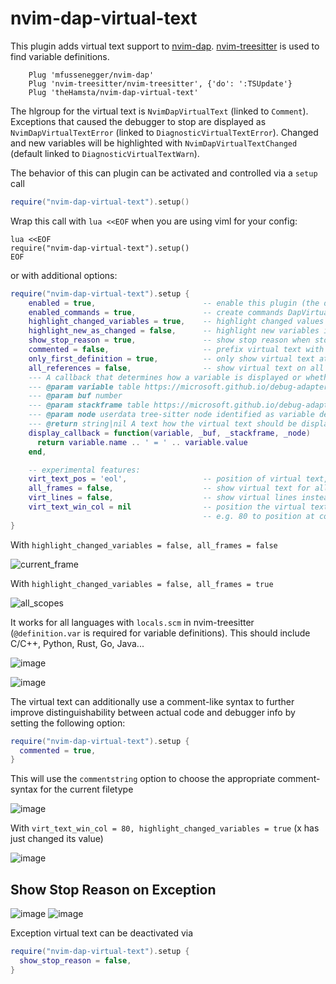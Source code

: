 # nvim-dap-virtual-text

This plugin adds virtual text support to [nvim-dap](https://github.com/mfussenegger/nvim-dap).
[nvim-treesitter](https://github.com/nvim-treesitter/nvim-treesitter) is used to find variable definitions.

```vim
    Plug 'mfussenegger/nvim-dap'
    Plug 'nvim-treesitter/nvim-treesitter', {'do': ':TSUpdate'}
    Plug 'theHamsta/nvim-dap-virtual-text'
```

The hlgroup for the virtual text is `NvimDapVirtualText` (linked to `Comment`).
Exceptions that caused the debugger to stop are displayed as `NvimDapVirtualTextError`
(linked to `DiagnosticVirtualTextError`). Changed and new variables will be highlighted with
`NvimDapVirtualTextChanged` (default linked to `DiagnosticVirtualTextWarn`).

The behavior of this can plugin can be activated and controlled via a `setup` call

```lua
require("nvim-dap-virtual-text").setup()
```

Wrap this call with `lua <<EOF` when you are using viml for your config:

```vim
lua <<EOF
require("nvim-dap-virtual-text").setup()
EOF
```

or with additional options:
```lua
require("nvim-dap-virtual-text").setup {
    enabled = true,                        -- enable this plugin (the default)
    enabled_commands = true,               -- create commands DapVirtualTextEnable, DapVirtualTextDisable, DapVirtualTextToggle, (DapVirtualTextForceRefresh for refreshing when debug adapter did not notify its termination)
    highlight_changed_variables = true,    -- highlight changed values with NvimDapVirtualTextChanged, else always NvimDapVirtualText
    highlight_new_as_changed = false,      -- highlight new variables in the same way as changed variables (if highlight_changed_variables)
    show_stop_reason = true,               -- show stop reason when stopped for exceptions
    commented = false,                     -- prefix virtual text with comment string
    only_first_definition = true,          -- only show virtual text at first definition (if there are multiple)
    all_references = false,                -- show virtual text on all all references of the variable (not only definitions)
    --- A callback that determines how a variable is displayed or whether it should be omitted
    --- @param variable table https://microsoft.github.io/debug-adapter-protocol/specification#Types_Variable
    --- @param buf number
    --- @param stackframe table https://microsoft.github.io/debug-adapter-protocol/specification#Types_StackFrame
    --- @param node userdata tree-sitter node identified as variable definition of reference (see `:h tsnode`)
    --- @return string|nil A text how the virtual text should be displayed or nil, if this variable shouldn't be displayed
    display_callback = function(variable, _buf, _stackframe, _node)
      return variable.name .. ' = ' .. variable.value
    end,

    -- experimental features:
    virt_text_pos = 'eol',                 -- position of virtual text, see `:h nvim_buf_set_extmark()`
    all_frames = false,                    -- show virtual text for all stack frames not only current. Only works for debugpy on my machine.
    virt_lines = false,                    -- show virtual lines instead of virtual text (will flicker!)
    virt_text_win_col = nil                -- position the virtual text at a fixed window column (starting from the first text column) ,
                                           -- e.g. 80 to position at column 80, see `:h nvim_buf_set_extmark()`
}
```

With `highlight_changed_variables = false, all_frames = false`

![current_frame](https://user-images.githubusercontent.com/7189118/81495691-5d937400-92b2-11ea-8995-17daeda593cc.gif)

With `highlight_changed_variables = false, all_frames = true`

![all_scopes](https://user-images.githubusercontent.com/7189118/81495701-6b48f980-92b2-11ea-8df4-dd476dc825bc.gif)

It works for all languages with `locals.scm` in nvim-treesitter (`@definition.var` is required for variable definitions).
This should include C/C++, Python, Rust, Go, Java...

![image](https://user-images.githubusercontent.com/7189118/82733259-f4304e00-9d12-11ea-90da-addebada2e18.png)

![image](https://user-images.githubusercontent.com/7189118/91160889-485c1d00-e6ca-11ea-9c70-e329c50ed1e1.png)

The virtual text can additionally use a comment-like syntax to further improve distinguishability between actual code and debugger info by setting the following option:
```lua
require("nvim-dap-virtual-text").setup {
  commented = true,
}
```

This will use the `commentstring` option to choose the appropriate comment-syntax for the current filetype

![image](https://user-images.githubusercontent.com/6146545/134688673-49c86368-ed51-4f16-82b4-fce05bcd9767.PNG)

With `virt_text_win_col = 80, highlight_changed_variables = true` (x has just changed its value)

![image](https://user-images.githubusercontent.com/7189118/139598856-d45e02ef-62f6-4f7e-a619-ed9b48d53cc1.png)


## Show Stop Reason on Exception

![image](https://user-images.githubusercontent.com/7189118/115946315-b3136180-a4c0-11eb-8d8b-980b11464448.png)
![image](https://user-images.githubusercontent.com/7189118/115946346-db9b5b80-a4c0-11eb-8582-6075d818d869.png)

Exception virtual text can be deactivated via

```lua
require("nvim-dap-virtual-text").setup {
  show_stop_reason = false,
}
```
